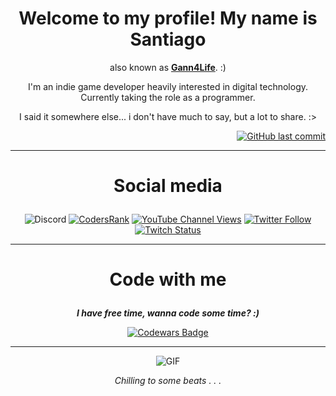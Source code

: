 [//]: # "This is supposed to be a markdown comment, hello! OwO/"
 
<div align="center">

# Welcome to my profile! My name is Santiago
also known as <b>[Gann4Life](https://gann4life.itch.io)</b>. :)
  
I'm an indie game developer heavily interested in digital technology.<br> 
Currently taking the role as a programmer.

I said it somewhere else... i don't have much to say, but a lot to share. :>

</div>

<div align="right">
 
[![GitHub last commit](https://img.shields.io/github/last-commit/gann4life/gann4life?color=blue&label=Last%20Edit&style=flat)](#)
 
</div>

---

<div align="center">

# <p name="socialmedia">Social media</p>

![Discord](https://img.shields.io/discord/521772451504455680?color=black&label=Discord&style=for-the-badge)
[![CodersRank](https://img.shields.io/badge/CodersRank-%20-677?style=for-the-badge&logo=codersrank)](https://profile.codersrank.io/user/gann4life/)
[![YouTube Channel Views](https://img.shields.io/youtube/channel/views/UCVv_eTgcWq3QNxWY_HFWBOw?label=YouTube&style=for-the-badge&logo=youtube)](https://youtube.com/gann4lifeofficial)
[![Twitter Follow](https://img.shields.io/twitter/follow/gann4life?color=blue&logo=twitter&style=for-the-badge&label=Twitter)](https://twitter.com/gann4life)
[![Twitch Status](https://img.shields.io/twitch/status/gann4life?color=darkviolet&logo=twitch&style=for-the-badge)](https://twitch.tv/gann4life)

</div>
    
<hr>
    
<div align="center">    

# <p name="codewithme">Code with me</p>

***I have free time, wanna code some time? :)***

[![Codewars Badge](https://www.codewars.com/users/Gann4Life/badges/large)](https://www.codewars.com/r/ipj2ng)

---

![GIF](https://media.giphy.com/media/gjrYDwbjnK8x36xZIO/giphy.gif)

*Chilling to some beats . . .*  

</div>
